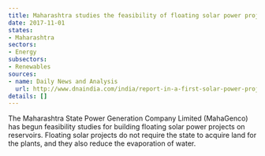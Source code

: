 ```yaml
---
title: Maharashtra studies the feasibility of floating solar power projects
date: 2017-11-01
states:
- Maharashtra
sectors:
- Energy
subsectors:
- Renewables
sources:
- name: Daily News and Analysis
  url: http://www.dnaindia.com/india/report-in-a-first-solar-power-projects-planned-on-dams-2567215
details: []
---
```


The Maharashtra State Power Generation Company Limited (MahaGenco) has begun feasibility studies for building floating solar power projects on reservoirs. Floating solar projects do not require the state to acquire land for the plants, and they also reduce the evaporation of water.
